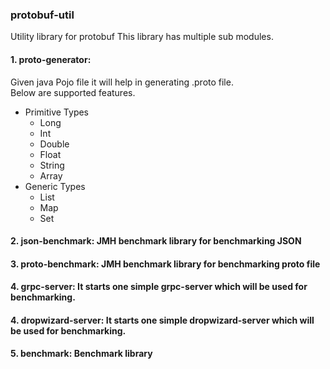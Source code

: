 ### protobuf-util
Utility library for protobuf
This library has multiple sub modules.

#### 1. proto-generator:
   Given java Pojo file it will help in generating .proto file. <br/>
   Below are supported features.
   - Primitive Types
        - Long
        - Int
        - Double
        - Float
        - String
        - Array
   - Generic Types
        - List
        - Map
        - Set
#### 2. json-benchmark: JMH benchmark library for benchmarking JSON 
#### 3. proto-benchmark: JMH benchmark library for benchmarking proto file 
#### 4. grpc-server: It starts one simple grpc-server which will be used for benchmarking.
#### 4. dropwizard-server: It starts one simple dropwizard-server which will be used for benchmarking.
#### 5. benchmark: Benchmark library 
    
   

